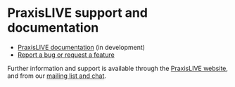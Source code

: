 PraxisLIVE support and documentation
======================================

* [PraxisLIVE documentation](docs/index.md) (in development)
* [Report a bug or request a feature](https://github.com/praxis-live/support/issues)

Further information and support is available through the [PraxisLIVE website](https://www.praxislive.org),
and from our [mailing list and chat](https://www.praxislive.org/community/).

